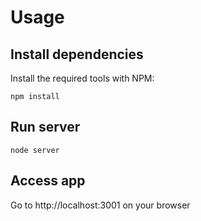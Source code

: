 # Usage

## Install dependencies

Install the required tools with NPM: 
```
npm install
```

## Run server
```
node server
```

## Access app

Go to http://localhost:3001 on your browser